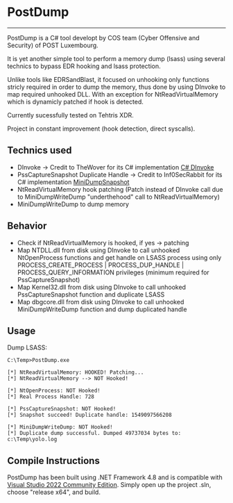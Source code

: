 # PostDump

----

PostDump is a C# tool developt by COS team (Cyber Offensive and Security) of POST Luxembourg.

It is yet another simple tool to perform a memory dump (lsass) using several technics to bypass EDR hooking and lsass protection.

Unlike tools like EDRSandBlast, it focused on unhooking only functions stricly required in order to dump the memory, thus done by using DInvoke to map required unhooked DLL. With an exception for NtReadVirtualMemory which is dynamicly patched if hook is detected.

Currently sucessfully tested on Tehtris XDR.

Project in constant improvement (hook detection, direct syscalls).

## Technics used

- DInvoke -> Credit to TheWover for its C# implementation [C# DInvoke](https://github.com/TheWover/DInvoke)
- PssCaptureSnapshot Duplicate Handle -> Credit to Inf0SecRabbit for its C# implementation [MiniDumpSnapshot](https://github.com/Inf0secRabbit/MiniDumpSnapshot)
- NtReadVirtualMemory hook patching (Patch instead of DInvoke call due to MiniDumpWriteDump "underthehood" call to NtReadVirtualMemory)
- MiniDumpWriteDump to dump memory


## Behavior

- Check if NtReadVirtualMemory is hooked, if yes -> patching
- Map NTDLL.dll from disk using DInvoke to call unhooked NtOpenProcess functions and get handle on LSASS process using only PROCESS_CREATE_PROCESS | PROCESS_DUP_HANDLE | PROCESS_QUERY_INFORMATION privileges (minimum required for PssCaptureSnapshot)
- Map Kernel32.dll from disk using DInvoke to call unhooked PssCaptureSnapshot function and duplicate LSASS
- Map dbgcore.dll from disk using DInvoke to call unhooked MiniDumpWriteDump function and dump duplicated handle


## Usage

Dump LSASS:

    C:\Temp>PostDump.exe

    [*] NtReadVirtualMemory: HOOKED! Patching...
    [*] NtReadVirtualMemory --> NOT Hooked!
    
    [*] NtOpenProcess: NOT Hooked!
    [*] Real Process Handle: 728
    
    [*] PssCaptureSnapshot: NOT Hooked!
    [*] Snapshot succeed! Duplicate handle: 1549097566208
    
    [*] MiniDumpWriteDump: NOT Hooked!
    [*] Duplicate dump successful. Dumped 49737034 bytes to: c:\Temp\yolo.log


## Compile Instructions

PostDump has been built using .NET Framework 4.8 and is compatible with [Visual Studio 2022 Community Edition](https://visualstudio.microsoft.com/fr/thank-you-downloading-visual-studio/?sku=Community&channel=Release&version=VS2022&source=VSLandingPage&cid=2030&passive=false). 
Simply open up the project .sln, choose "release x64", and build.
